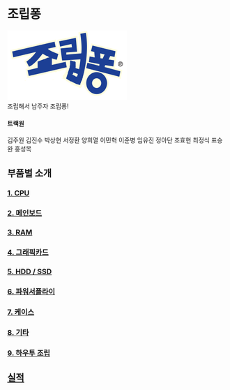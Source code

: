 # 조립퐁
![로고](static/logo.png)  
조립해서 남주자 조립퐁!

#### 트랙원
김주원 김진수 박상현 서정환 양희열 이민혁 이준병 임유진 정아단 조효현 최정식 표승완 홍성목
## 부품별 소개
### [1. CPU](parts/CPU.md)
### [2. 메인보드](parts/MB.md)
### [3. RAM](parts/RAM.md)
### [4. 그래픽카드](parts/VGA.md)
### [5. HDD / SSD](parts/Storage.md)
### [6. 파워서플라이](parts/PSU.md)
### [7. 케이스](parts/CASE.md)
### [8. 기타](parts/guitar.md)
### [9. 하우투 조립](parts/jollyp.md)

## [실적](record.md)